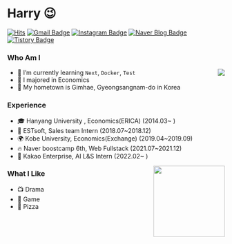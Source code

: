 # Harry 😉
[![Hits](https://hits.seeyoufarm.com/api/count/incr/badge.svg?url=https%3A%2F%2Fgithub.com%2Fhaesoo9410&count_bg=%23EB8B10&title_bg=%23684327&icon=&icon_color=%23E7E7E7&title=VISIT&edge_flat=false)](https://github.com/haesoo9410) 
[![Gmail Badge](https://img.shields.io/badge/Gmail-D14836?style=flat&logo=Gmail&logoColor=white)](mailto:haesoo9410@gmail.com) 
[![Instagram Badge](https://img.shields.io/badge/Instagram-9c38d1?style=flat&logo=Instagram&logoColor=white)](https://www.instagram.com/dev__harry) 
[![Naver Blog Badge](https://img.shields.io/badge/Daily%20Blog-1eb031?style=flat&logoColor=white)](https://blog.naver.com/haesoo9410) 
[![Tistory Badge](https://img.shields.io/badge/Tech%20Blog-555263?style=flat&logoColor=white)](https://haesoo9410.tistory.com/)

  
### Who Am I

<img align='right' src="http://mazassumnida.wtf/api/v2/generate_badge?boj=haesoo9410">

- 🌱 I’m currently learning `Next`, `Docker`, `Test`
- 🥇 I majored in Economics
- 🚅 My hometown is Gimhae, Gyeongsangnam-do in Korea

### Experience

- 🎓 Hanyang University , Economics(ERICA) (2014.03~ )
- 💊 ESTsoft, Sales team Intern (2018.07~2018.12)
- 🌍 Kobe University, Economics(Exchange) (2019.04~2019.09)
- 🔥 Naver boostcamp 6th, Web Fullstack (2021.07~2021.12)
- 🍫 Kakao Enterprise, AI L&S Intern (2022.02~ ) 

<img align='right' src="https://github-readme-stats.vercel.app/api?username=haesoo-y" height="165">

### What I Like

- 📺 Drama
- 🔵 Game
- 🍕 Pizza

